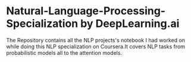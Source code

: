 # Natural-Language-Processing-Specialization by DeepLearning.ai
The Repository contains all the NLP projects's notebook I had worked on while doing this NLP specialization on Coursera.It covers NLP tasks from probabilistic models all to the attention models. 
